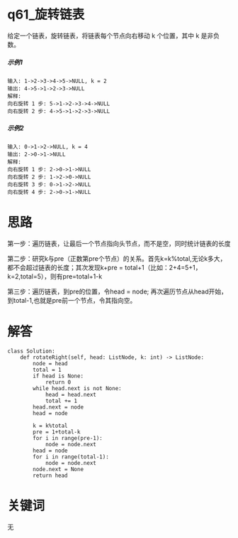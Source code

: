 # q61_旋转链表
给定一个链表，旋转链表，将链表每个节点向右移动 k 个位置，其中 k 是非负数。
##### 示例1
    输入: 1->2->3->4->5->NULL, k = 2
    输出: 4->5->1->2->3->NULL
    解释:
    向右旋转 1 步: 5->1->2->3->4->NULL
    向右旋转 2 步: 4->5->1->2->3->NULL
##### 示例2
    输入: 0->1->2->NULL, k = 4
    输出: 2->0->1->NULL
    解释:
    向右旋转 1 步: 2->0->1->NULL
    向右旋转 2 步: 1->2->0->NULL
    向右旋转 3 步: 0->1->2->NULL
    向右旋转 4 步: 2->0->1->NULL
# 思路
第一步：遍历链表，让最后一个节点指向头节点，而不是空，同时统计链表的长度

第二步：研究k与pre（正数第pre个节点）的关系。首先k=k%total,无论k多大，都不会超过链表的长度；其次发现k+pre = total+1（比如：2+4=5+1，k=2,total=5），则有pre=total+1-k

第三步：遍历链表，到pre的位置，令head = node; 再次遍历节点从head开始，到total-1,也就是pre前一个节点，令其指向空。
# 解答
    class Solution:
        def rotateRight(self, head: ListNode, k: int) -> ListNode:
            node = head
            total = 1
            if head is None:
                return 0
            while head.next is not None:
                head = head.next
                total += 1
            head.next = node
            head = node

            k = k%total
            pre = 1+total-k
            for i in range(pre-1):
                node = node.next
            head = node
            for i in range(total-1):
                node = node.next
            node.next = None
            return head
# 关键词
无
